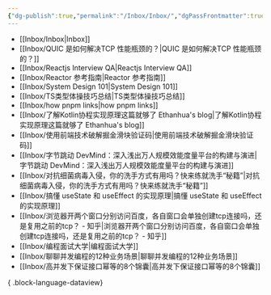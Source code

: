 ```yaml
---
{"dg-publish":true,"permalink":"/Inbox/Inbox/","dgPassFrontmatter":true}
---
```


- [[Inbox/Inbox\|Inbox]]
- [[Inbox/QUIC 是如何解决TCP 性能瓶颈的？\|QUIC 是如何解决TCP 性能瓶颈的？]]
- [[Inbox/Reactjs Interview QA\|Reactjs Interview QA]]
- [[Inbox/Reactor 参考指南\|Reactor 参考指南]]
- [[Inbox/System Design 101\|System Design 101]]
- [[Inbox/TS类型体操技巧总结\|TS类型体操技巧总结]]
- [[Inbox/how pnpm links\|how pnpm links]]
- [[Inbox/了解Kotlin协程实现原理这篇就够了 Ethanhua's blog\|了解Kotlin协程实现原理这篇就够了 Ethanhua's blog]]
- [[Inbox/使用前端技术破解掘金滑块验证码\|使用前端技术破解掘金滑块验证码]]
- [[Inbox/字节跳动 DevMind：深入浅出万人规模效能度量平台的构建与演进\|字节跳动 DevMind：深入浅出万人规模效能度量平台的构建与演进]]
- [[Inbox/对抗细菌病毒入侵，你的洗手方式有用吗？快来练就洗手“秘籍”\|对抗细菌病毒入侵，你的洗手方式有用吗？快来练就洗手“秘籍”]]
- [[Inbox/搞懂 useState 和 useEffect 的实现原理\|搞懂 useState 和 useEffect 的实现原理]]
- [[Inbox/浏览器开两个窗口分别访问百度，各自窗口会单独创建tcp连接吗，还是复用之前的tcp？ - 知乎\|浏览器开两个窗口分别访问百度，各自窗口会单独创建tcp连接吗，还是复用之前的tcp？ - 知乎]]
- [[Inbox/编程面试大学\|编程面试大学]]
- [[Inbox/聊聊并发编程的12种业务场景\|聊聊并发编程的12种业务场景]]
- [[Inbox/高并发下保证接口幂等的8个锦囊\|高并发下保证接口幂等的8个锦囊]]

{ .block-language-dataview}